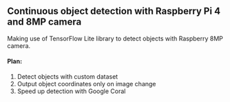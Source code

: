 ## Continuous object detection with Raspberry Pi 4 and 8MP camera

Making use of TensorFlow Lite library to detect objects with Raspberry 8MP camera.

#### Plan:
1. Detect objects with custom dataset
2. Output object coordinates only on image change
3. Speed up detection with Google Coral

